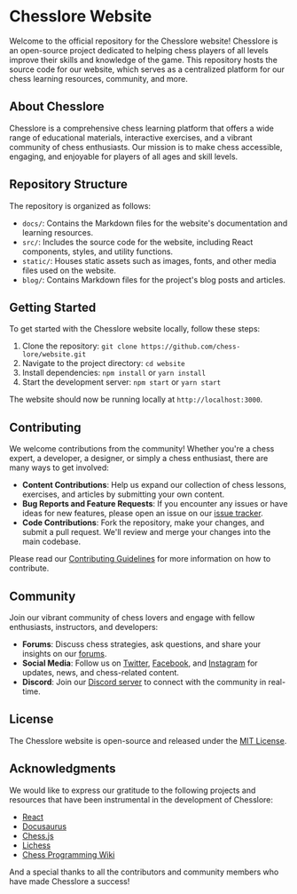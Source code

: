 # Chesslore Website

Welcome to the official repository for the Chesslore website! Chesslore is an open-source project dedicated to helping chess players of all levels improve their skills and knowledge of the game. This repository hosts the source code for our website, which serves as a centralized platform for our chess learning resources, community, and more.

## About Chesslore

Chesslore is a comprehensive chess learning platform that offers a wide range of educational materials, interactive exercises, and a vibrant community of chess enthusiasts. Our mission is to make chess accessible, engaging, and enjoyable for players of all ages and skill levels.

## Repository Structure

The repository is organized as follows:

- `docs/`: Contains the Markdown files for the website's documentation and learning resources.
- `src/`: Includes the source code for the website, including React components, styles, and utility functions.
- `static/`: Houses static assets such as images, fonts, and other media files used on the website.
- `blog/`: Contains Markdown files for the project's blog posts and articles.

## Getting Started

To get started with the Chesslore website locally, follow these steps:

1. Clone the repository: `git clone https://github.com/chess-lore/website.git`
2. Navigate to the project directory: `cd website`
3. Install dependencies: `npm install` or `yarn install`
4. Start the development server: `npm start` or `yarn start`

The website should now be running locally at `http://localhost:3000`.

## Contributing

We welcome contributions from the community! Whether you're a chess expert, a developer, a designer, or simply a chess enthusiast, there are many ways to get involved:

- **Content Contributions**: Help us expand our collection of chess lessons, exercises, and articles by submitting your own content.
- **Bug Reports and Feature Requests**: If you encounter any issues or have ideas for new features, please open an issue on our [issue tracker](https://github.com/chess-lore/website/issues).
- **Code Contributions**: Fork the repository, make your changes, and submit a pull request. We'll review and merge your changes into the main codebase.

Please read our [Contributing Guidelines](CONTRIBUTING.md) for more information on how to contribute.

## Community

Join our vibrant community of chess lovers and engage with fellow enthusiasts, instructors, and developers:

- **Forums**: Discuss chess strategies, ask questions, and share your insights on our [forums](https://forum.chesslore.org).
- **Social Media**: Follow us on [Twitter](https://twitter.com/chesslore), [Facebook](https://www.facebook.com/chesslore), and [Instagram](https://www.instagram.com/chesslore/) for updates, news, and chess-related content.
- **Discord**: Join our [Discord server](https://discord.gg/chesslore) to connect with the community in real-time.

## License

The Chesslore website is open-source and released under the [MIT License](LICENSE).

## Acknowledgments

We would like to express our gratitude to the following projects and resources that have been instrumental in the development of Chesslore:

- [React](https://reactjs.org/)
- [Docusaurus](https://docusaurus.io/)
- [Chess.js](https://github.com/jhlywa/chess.js)
- [Lichess](https://lichess.org/)
- [Chess Programming Wiki](https://www.chessprogramming.org/)

And a special thanks to all the contributors and community members who have made Chesslore a success!
